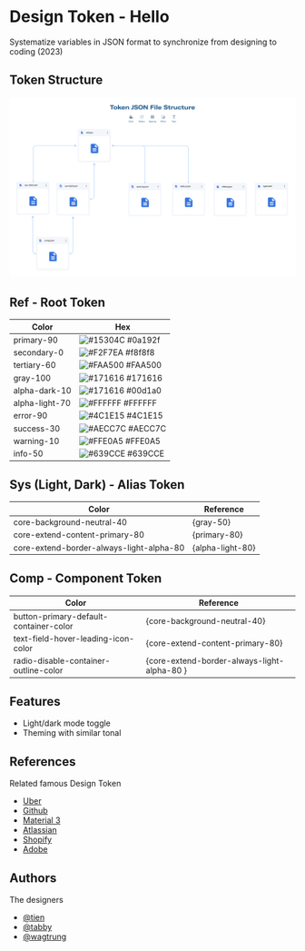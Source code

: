 
# Design Token - Hello

Systematize variables in JSON format to synchronize from designing to coding (2023)

## Token Structure

![App Screenshot](https://github.com/wagGit1248/tokendesign/raw/master/Read-me.png)

## Ref - Root Token

| Color             | Hex                                                                |
| ----------------- | ---------------------------------------------------------- |
| primary-90 | ![#15304C](https://via.placeholder.com/20/15304C?text=+) #0a192f |
| secondary-0 | ![#F2F7EA](https://via.placeholder.com/20/F2F7EA?text=+) #f8f8f8 |
| tertiary-60 | ![#FAA500](https://via.placeholder.com/20/FAA500?text=+) #FAA500 |
| gray-100 | ![#171616](https://via.placeholder.com/20/171616?text=+) #171616 |
| alpha-dark-10| ![#171616](https://via.placeholder.com/20/171616?text=+) #00d1a0 |
| alpha-light-70| ![#FFFFFF](https://via.placeholder.com/20/FFFFFF?text=+) #FFFFFF |
| error-90| ![#4C1E15](https://via.placeholder.com/20/4C1E15?text=+) #4C1E15 |
| success-30| ![#AECC7C](https://via.placeholder.com/20/AECC7C?text=+) #AECC7C |
| warning-10| ![#FFE0A5](https://via.placeholder.com/20/FFE0A5?text=+) #FFE0A5 |
| info-50| ![#639CCE](https://via.placeholder.com/20/639CCE?text=+) #639CCE |


## Sys (Light, Dark) - Alias Token

| Color             | Reference                                                                |
| ----------------- | ---------------------------------------------------------- |
| core-background-neutral-40 |  {gray-50} |
| core-extend-content-primary-80 | {primary-80}|
| core-extend-border-always-light-alpha-80 | {alpha-light-80}|

## Comp - Component Token

| Color             | Reference                                                                |
| ----------------- | ---------------------------------------------------------- |
| button-primary-default-container-color |  {core-background-neutral-40} |
| text-field-hover-leading-icon-color | {core-extend-content-primary-80}|
| radio-disable-container-outline-color | {core-extend-border-always-light-alpha-80 }|


## Features

- Light/dark mode toggle
- Theming with similar tonal



## References

Related famous Design Token

- [Uber](https://base.uber.com/6d2425e9f/p/93825b-welcome-to-base)
- [Github](https://primer.style/design/foundations/color)
- [Material 3](https://m3.material.io/foundations/design-tokens/overview)
- [Atlassian](https://atlassian.design/tokens)
- [Shopify](https://polaris.shopify.com/design/colors)
- [Adobe](https://spectrum.adobe.com/page/design-tokens/)








## Authors

The designers

- [@tien]()
- [@tabby]()
- [@wagtrung](https://wagtrung.com/)


